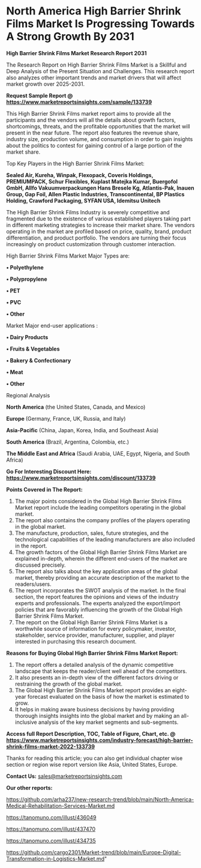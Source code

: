# North America High Barrier Shrink Films Market Is Progressing Towards A Strong Growth By 2031

<strong>High Barrier Shrink Films Market Research Report 2031</strong>

The Research Report on High Barrier Shrink Films Market is a Skillful and Deep Analysis of the Present Situation and Challenges. This research report also analyzes other important trends and market drivers that will affect market growth over 2025-2031.

<strong>Request Sample Report @ <a href=https://www.marketreportsinsights.com/sample/133739>https://www.marketreportsinsights.com/sample/133739</a></strong>

This High Barrier Shrink Films market report aims to provide all the participants and the vendors will all the details about growth factors, shortcomings, threats, and the profitable opportunities that the market will present in the near future. The report also features the revenue share, industry size, production volume, and consumption in order to gain insights about the politics to contest for gaining control of a large portion of the market share.

Top Key Players in the High Barrier Shrink Films Market:

<strong>Sealed Air, Kureha, Winpak, Flexopack, Coveris Holdings, PREMIUMPACK, Schur Flexibles, Kuplast Matejka Kumar, Buergofol GmbH, Allfo Vakuumverpackungen Hans Bresele Kg, Atlantis-Pak, Inauen Group, Gap Foil, Allen Plastic Industries, Transcontinental, BP Plastics Holding, Crawford Packaging, SYFAN USA, Idemitsu Unitech</strong>

The High Barrier Shrink Films Industry is severely competitive and fragmented due to the existence of various established players taking part in different marketing strategies to increase their market share. The vendors operating in the market are profiled based on price, quality, brand, product differentiation, and product portfolio. The vendors are turning their focus increasingly on product customization through customer interaction.

High Barrier Shrink Films Market Major Types are:

<strong>• Polyethylene

• Polypropylene

• PET

• PVC

• Other</strong>

Market Major end-user applications :

<strong>• Dairy Products

• Fruits & Vegetables

• Bakery & Confectionary

• Meat

• Other</strong>

Regional Analysis

</u><strong><b>North America</b></strong> (the United States, Canada, and Mexico)

<strong><b>Europe </b></strong>(Germany, France, UK, Russia, and Italy)

<strong><b>Asia-Pacific</b></strong> (China, Japan, Korea, India, and Southeast Asia)

<strong><b>South America</b></strong> (Brazil, Argentina, Colombia, etc.)

<strong><b>The Middle East and Africa</b></strong> (Saudi Arabia, UAE, Egypt, Nigeria, and South Africa)

<strong>Go For Interesting Discount Here: <a href=https://www.marketreportsinsights.com/discount/133739>https://www.marketreportsinsights.com/discount/133739</a></strong>

<strong>Points Covered in The Report:</strong>
<ol>
  <li>The major points considered in the Global High Barrier Shrink Films Market report include the leading competitors operating in the global market.</li>
  <li>The report also contains the company profiles of the players operating in the global market.</li>
  <li>The manufacture, production, sales, future strategies, and the technological capabilities of the leading manufacturers are also included in the report.</li>
  <li>The growth factors of the Global High Barrier Shrink Films Market are explained in-depth, wherein the different end-users of the market are discussed precisely.</li>
  <li>The report also talks about the key application areas of the global market, thereby providing an accurate description of the market to the readers/users.</li>
  <li>The report incorporates the SWOT analysis of the market. In the final section, the report features the opinions and views of the industry experts and professionals. The experts analyzed the export/import policies that are favorably influencing the growth of the Global High Barrier Shrink Films Market.</li>
  <li>The report on the Global High Barrier Shrink Films Market is a worthwhile source of information for every policymaker, investor, stakeholder, service provider, manufacturer, supplier, and player interested in purchasing this research document.</li>
</ol>
<strong>Reasons for Buying Global High Barrier Shrink Films Market Report:</strong>

<ol>
  <li>The report offers a detailed analysis of the dynamic competitive landscape that keeps the reader/client well ahead of the competitors.</li>
  <li>It also presents an in-depth view of the different factors driving or restraining the growth of the global market.</li>
  <li>The Global High Barrier Shrink Films Market report provides an eight-year forecast evaluated on the basis of how the market is estimated to grow.</li>
  <li>It helps in making aware business decisions by having providing thorough insights insights into the global market and by making an all-inclusive analysis of the key market segments and sub-segments.</li>
</ol>
<strong>Access full Report Description, TOC, Table of Figure, Chart, etc. @ <a href=https://www.marketreportsinsights.com/industry-forecast/high-barrier-shrink-films-market-2022-133739>https://www.marketreportsinsights.com/industry-forecast/high-barrier-shrink-films-market-2022-133739</a></strong>


Thanks for reading this article; you can also get individual chapter wise section or region wise report version like Asia, United States, Europe.

<strong>Contact Us:</strong>
sales@marketreportsinsights.com

<strong>Our other reports:</strong>

<a href=https://github.com/arha237/new-research-trend/blob/main/North-America-Medical-Rehabilitation-Services-Market.md>https://github.com/arha237/new-research-trend/blob/main/North-America-Medical-Rehabilitation-Services-Market.md</a>

<a href=https://tanomuno.com/illust/436049>https://tanomuno.com/illust/436049</a>

<a href=https://tanomuno.com/illust/437470>https://tanomuno.com/illust/437470</a>

<a href=https://tanomuno.com/illust/434735>https://tanomuno.com/illust/434735</a>

<a href=https://github.com/cargo2301/Market-trend/blob/main/Europe-Digital-Transformation-in-Logistics-Market.md>https://github.com/cargo2301/Market-trend/blob/main/Europe-Digital-Transformation-in-Logistics-Market.md</a>"
